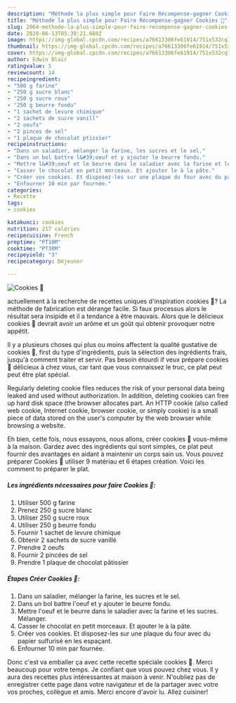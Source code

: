 ```yaml
---
description: "Méthode la plus simple pour Faire Récompense-gagner Cookies 🖤"
title: "Méthode la plus simple pour Faire Récompense-gagner Cookies 🖤"
slug: 2064-methode-la-plus-simple-pour-faire-recompense-gagner-cookies
date: 2020-06-13T05:39:21.660Z
image: https://img-global.cpcdn.com/recipes/a76613306fe61914/751x532cq70/cookies-🖤-photo-principale-de-la-recette.jpg
thumbnail: https://img-global.cpcdn.com/recipes/a76613306fe61914/751x532cq70/cookies-🖤-photo-principale-de-la-recette.jpg
cover: https://img-global.cpcdn.com/recipes/a76613306fe61914/751x532cq70/cookies-🖤-photo-principale-de-la-recette.jpg
author: Edwin Blair
ratingvalue: 5
reviewcount: 14
recipeingredient:
- "500 g farine"
- "250 g sucre blanc"
- "250 g sucre roux"
- "250 g beurre fondu"
- "1 sachet de levure chimique"
- "2 sachets de sucre vanill"
- "2 oeufs"
- "2 pinces de sel"
- "1 plaque de chocolat ptissier"
recipeinstructions:
- "Dans un saladier, mélanger la farine, les sucres et le sel."
- "Dans un bol battre l&#39;oeuf et y ajouter le beurre fondu."
- "Mettre l&#39;oeuf et le beurre dans le saladier avec la farine et les sucres. Mélanger."
- "Casser le chocolat en petit morceaux. Et ajouter le à la pâte."
- "Créer vos cookies. Et disposez-les sur une plaque du four avec du papier sulfurisé en les espaçant."
- "Enfourner 10 min par fournée."
categories:
- Recette
tags:
- cookies

katakunci: cookies 
nutrition: 217 calories
recipecuisine: French
preptime: "PT10M"
cooktime: "PT30M"
recipeyield: "3"
recipecategory: Déjeuner

---
```



![Cookies 🖤](https://img-global.cpcdn.com/recipes/a76613306fe61914/751x532cq70/cookies-🖤-photo-principale-de-la-recette.jpg)

actuellement à la recherche de recettes uniques d'inspiration cookies 🖤? La méthode de fabrication est dérange facile. Si faux processus alors le résultat sera insipide et il a tendance à être mauvais. Alors que le délicieux cookies 🖤 devrait avoir un arôme et un goût qui obtenir provoquer notre appétit.

Il y a plusieurs choses qui plus ou moins affectent la qualité gustative de cookies 🖤, first du type d'ingrédients, puis la sélection des ingrédients frais, jusqu'à comment traiter et servir. Pas besoin étourdi if veux prépare cookies 🖤 délicieux à chez vous, car tant que vous connaissez le truc, ce plat peut peut être plat spécial.

Regularly deleting cookie files reduces the risk of your personal data being leaked and used without authorization. In addition, deleting cookies can free up hard disk space (the browser allocates part. An HTTP cookie (also called web cookie, Internet cookie, browser cookie, or simply cookie) is a small piece of data stored on the user&#39;s computer by the web browser while browsing a website.


Eh bien, cette fois, nous essayons, nous allons, créer cookies 🖤 vous-même à la maison. Gardez avec des ingrédients qui sont simples, ce plat peut fournir des avantages en aidant à maintenir un corps sain us. Vous pouvez préparer Cookies 🖤 utiliser 9 matériau et 6 étapes création. Voici les comment to préparer le plat.

<!--inarticleads1-->

##### Les ingrédients nécessaires pour faire Cookies 🖤:

1. Utiliser 500 g farine
1. Prenez 250 g sucre blanc
1. Utiliser 250 g sucre roux
1. Utiliser 250 g beurre fondu
1. Fournir 1 sachet de levure chimique
1. Obtenir 2 sachets de sucre vanillé
1. Prendre 2 oeufs
1. Fournir 2 pincées de sel
1. Prendre 1 plaque de chocolat pâtissier




<!--inarticleads2-->

##### Étapes Créer Cookies 🖤:

1. Dans un saladier, mélanger la farine, les sucres et le sel.
1. Dans un bol battre l&#39;oeuf et y ajouter le beurre fondu.
1. Mettre l&#39;oeuf et le beurre dans le saladier avec la farine et les sucres. Mélanger.
1. Casser le chocolat en petit morceaux. Et ajouter le à la pâte.
1. Créer vos cookies. Et disposez-les sur une plaque du four avec du papier sulfurisé en les espaçant.
1. Enfourner 10 min par fournée.





Donc c'est va emballer ça avec cette recette spéciale cookies 🖤. Merci beaucoup pour votre temps. Je confiant que vous pouvez chez vous. Il y aura des recettes plus  intéressantes at maison à venir. N'oubliez pas de enregistrer cette page dans votre navigateur et de la partager avec votre vos proches, collègue et amis. Merci encore d'avoir lu. Allez cuisiner!
